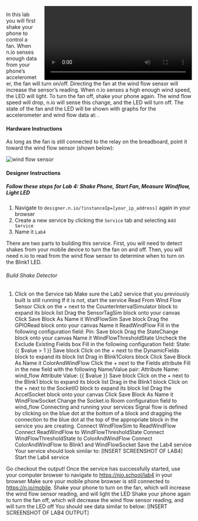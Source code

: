 <video controls height='200px' style="float: right; margin-left: 20px" src="http://techslides.com/demos/sample-videos/small.webm" type="video/webm" >
  <source src="http://techslides.com/demos/sample-videos/small.webm" type="video/webm" />
  <source src="http://techslides.com/demos/sample-videos/small.ogv" type="video/ogg" />
  <source src="http://techslides.com/demos/sample-videos/small.mp4" type="video/mp4" />
  <source src="http://techslides.com/demos/sample-videos/small.3gp" type="video/3gp" />
</video>

In this lab you will first shake your phone to control a fan. When n.io senses enough data from your phone’s accelerometer, the fan will turn on/off. Directing the fan at the wind flow sensor will increase the sensor’s reading. When n.io senses a high enough wind speed, the LED will light. To turn the fan off, shake your phone again. The wind flow speed will drop, n.io will sense this change, and the LED will turn off. The state of the fan and the LED will be shown with graphs for the accelerometer and wind flow data at: [](https://nio.school/labtest/lab4).

#### Hardware Instructions
As long as the fan is still connected to the relay on the breadboard, point it toward the wind flow sensor (shown below):

![wind flow sensor](./img/instructions/wind-sensor.png)

#### Designer Instructions
##### Follow these steps for Lab 4: Shake Phone, Start Fan, Measure Windflow, Light LED

1. Navigate to `designer.n.io/?instanceIp=[your_ip_address]` again in your browser
2. Create a new service by clicking the `Service` tab and selecting `Add Service`
3. Name it `Lab4`

There are two parts to building this service. First, you will need to detect shakes from your mobile device to turn the fan on and off. Then, you will need n.io to read from the wind flow sensor to determine when to turn on the Blink1 LED.

###### Build Shake Detector
1. Click on the Service tab
Make sure the Lab2 service that you previously built is still running
If it is not, start the service
Read From Wind Flow Sensor
Click on the + next to the CounterIntervalSimulator block to expand its block list
Drag the SensorTagSim block onto your canvas
Click Save Block As
Name it WindFlowSim
Save block
Drag  the GPIORead block onto your canvas
Name it ReadWindFlow
Fill in the following configuration field:
Pin:
Save block
Drag the StateChange block onto your canvas
Name it WindFlowThresholdState
Uncheck the Exclude Existing Fields box
Fill in the following configuration field:
State: {{ $value > 1 }}
Save block
 Click on the + next to the DynamicFields block to expand its block list
Drag in Blink1Colors block
Click Save Block As
Name it ColorAndWindFlow
Click the + next to the Fields attribute
Fill in the new field with the following Name/Value pair:
Attribute Name: wind_flow Attribute Value: {{ $value }}
Save block
 Click on the + next to the Blink1 block to expand its block list
Drag in the Blink1 block
  Click on the + next to the SocketIO block to expand its block list
Drag the AccelSocket block onto your canvas
Click Save Block As
Name it WindFlowSocket
Change the Socket.io Room configuration field to wind_flow
Connecting and running your services
Signal flow is defined by clicking on the blue dot at the bottom of a block and dragging the connection to the blue dot at the top of the appropriate block in the service you are creating.
Connect WindFlowSim to ReadWindFlow
Connect ReadWindFlow to WindFlowThresholdState
Connect WindFlowThresholdState to ColorAndWindFlow
Connect ColorAndWindFlow to Blink1 and WindFlowSocket
Save the Lab4 service
Your service should look similar to: [INSERT SCREENSHOT OF LAB4]
Start the Lab4 service

Go checkout the output!
Once the service has successfully started, use your computer browser to navigate to https://nio.school/lab4 in your browser
Make sure your mobile phone browser is still connected to https://n.io/mobile. Shake your phone to turn on the fan, which will increase the wind flow sensor reading, and will light the LED
Shake your phone again to turn the fan off, which will decrease the wind flow sensor reading, and will turn the LED off
You should see data similar to below: [INSERT SCREENSHOT OF LAB4 OUTPUT]
